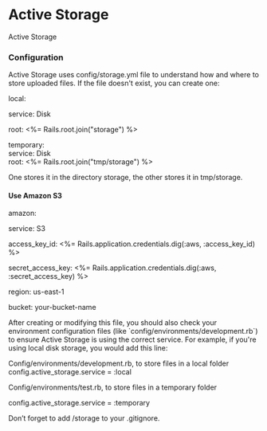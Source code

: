 # Active Storage

Active Storage

### Configuration

Active Storage uses config/storage.yml file to understand how and where to store uploaded files. If the file doesn't exist, you can create one:

local:

service: Disk

root: <%= Rails.root.join("storage") %>

temporary:\
service: Disk\
root: <%= Rails.root.join("tmp/storage") %>

One stores it in the directory storage, the other stores it in tmp/storage.

#### Use Amazon S3

amazon:

service: S3

access\_key\_id: <%= Rails.application.credentials.dig(:aws, :access\_key\_id) %>

secret\_access\_key: <%= Rails.application.credentials.dig(:aws, :secret\_access\_key) %>

region: us-east-1

bucket: your-bucket-name

After creating or modifying this file, you should also check your environment configuration files (like \`config/environments/development.rb\`) to ensure Active Storage is using the correct service. For example, if you're using local disk storage, you would add this line:

Config/environments/development.rb, to store files in a local folder config.active\_storage.service = :local

Config/environments/test.rb, to store files in a temporary folder

config.active\_storage.service = :temporary

Don’t forget to add /storage to your .gitignore.
